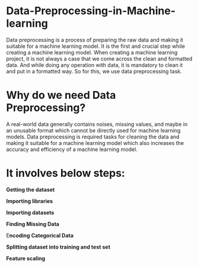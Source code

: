 # Data-Preprocessing-in-Machine-learning
Data preprocessing is a process of preparing the raw data and making it suitable for a machine learning model. It is the first and crucial step while creating a machine learning model.
When creating a machine learning project, it is not always a case that we come across the clean and formatted data. And while doing any operation with data, it is mandatory to clean it and put in a formatted way. So for this, we use data preprocessing task.
# Why do we need Data Preprocessing?
A real-world data generally contains noises, missing values, and maybe in an unusable format which cannot be directly used for machine learning models. Data preprocessing is required tasks for cleaning the data and making it suitable for a machine learning model which also increases the accuracy and efficiency of a machine learning model. 
# It involves below steps:
**Getting the dataset**  

**Importing libraries**  

**Importing datasets**  

**Finding Missing Data**

E**ncoding Categorical Data**  

**Splitting dataset into training and test set**  

**Feature scaling**  

